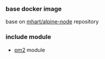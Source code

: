 ### base docker image
base on [mhart/alpine-node](https://github.com/mhart/alpine-node) repository

### include module
- [pm2](http://pm2.keymetrics.io) module